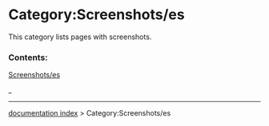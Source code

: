 # Category:Screenshots/es
This category lists pages with screenshots.

### Contents:

[Screenshots/es](Screenshots/es.md)

_

---
[documentation index](../README.md) > Category:Screenshots/es
